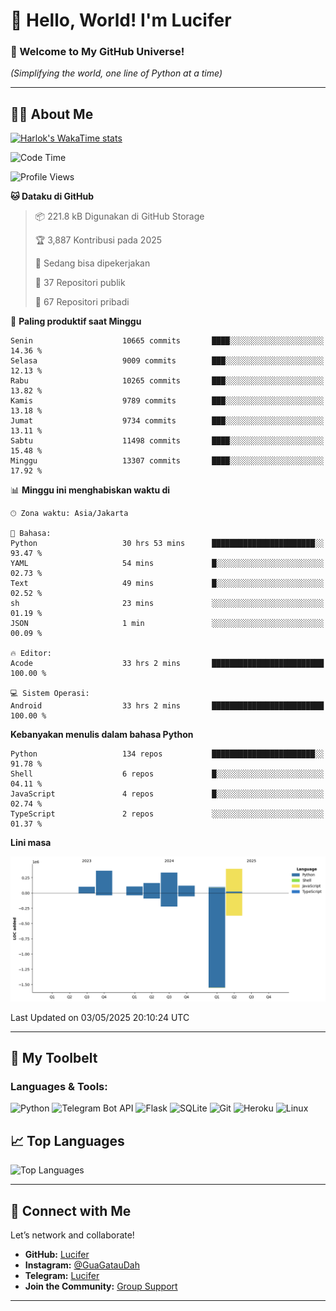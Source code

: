 # 👋 Hello, World! I'm Lucifer 

### 🚀 Welcome to My GitHub Universe!  
*(Simplifying the world, one line of Python at a time)*  

---

## 🧑‍💻 About Me


[![Harlok's WakaTime stats](https://github-readme-stats.vercel.app/api/wakatime?username=LuciferReborns)](https://github.com/jonesroot/github-readme-stats)


<!--START_SECTION:waka-->
![Code Time](http://img.shields.io/badge/Code%20Time-117%20hrs%2020%20mins-blue)

![Profile Views](http://img.shields.io/badge/Profil%20dilihat-3-blue)

**🐱 Dataku di GitHub** 

> 📦 221.8 kB Digunakan di GitHub Storage 
 > 
> 🏆 3,887 Kontribusi pada 2025
 > 
> 💼 Sedang bisa dipekerjakan
 > 
> 📜 37 Repositori publik 
 > 
> 🔑 67 Repositori pribadi 
 > 
📅 **Paling produktif saat Minggu** 

```text
Senin                    10665 commits       ████░░░░░░░░░░░░░░░░░░░░░   14.36 % 
Selasa                   9009 commits        ███░░░░░░░░░░░░░░░░░░░░░░   12.13 % 
Rabu                     10265 commits       ███░░░░░░░░░░░░░░░░░░░░░░   13.82 % 
Kamis                    9789 commits        ███░░░░░░░░░░░░░░░░░░░░░░   13.18 % 
Jumat                    9734 commits        ███░░░░░░░░░░░░░░░░░░░░░░   13.11 % 
Sabtu                    11498 commits       ████░░░░░░░░░░░░░░░░░░░░░   15.48 % 
Minggu                   13307 commits       ████░░░░░░░░░░░░░░░░░░░░░   17.92 % 
```


📊 **Minggu ini menghabiskan waktu di** 

```text
🕑︎ Zona waktu: Asia/Jakarta

💬 Bahasa: 
Python                   30 hrs 53 mins      ███████████████████████░░   93.47 % 
YAML                     54 mins             █░░░░░░░░░░░░░░░░░░░░░░░░   02.73 % 
Text                     49 mins             █░░░░░░░░░░░░░░░░░░░░░░░░   02.52 % 
sh                       23 mins             ░░░░░░░░░░░░░░░░░░░░░░░░░   01.19 % 
JSON                     1 min               ░░░░░░░░░░░░░░░░░░░░░░░░░   00.09 % 

🔥 Editor: 
Acode                    33 hrs 2 mins       █████████████████████████   100.00 % 

💻 Sistem Operasi: 
Android                  33 hrs 2 mins       █████████████████████████   100.00 % 
```

**Kebanyakan menulis dalam bahasa Python** 

```text
Python                   134 repos           ███████████████████████░░   91.78 % 
Shell                    6 repos             █░░░░░░░░░░░░░░░░░░░░░░░░   04.11 % 
JavaScript               4 repos             █░░░░░░░░░░░░░░░░░░░░░░░░   02.74 % 
TypeScript               2 repos             ░░░░░░░░░░░░░░░░░░░░░░░░░   01.37 % 
```



**Lini masa**

![Lines of Code chart](https://raw.githubusercontent.com/jonesroot/jonesroot/main/assets/bar_graph.png)


 Last Updated on 03/05/2025 20:10:24 UTC
<!--END_SECTION:waka-->

---


## 🧰 My Toolbelt  

### Languages & Tools:  
![Python](https://img.shields.io/badge/-Python-3776AB?style=flat-square&logo=python&logoColor=white) ![Telegram Bot API](https://img.shields.io/badge/-Telegram%20Bot%20API-2CA5E0?style=flat-square&logo=telegram&logoColor=white) ![Flask](https://img.shields.io/badge/-Flask-000000?style=flat-square&logo=flask&logoColor=white) ![SQLite](https://img.shields.io/badge/-SQLite-003B57?style=flat-square&logo=sqlite&logoColor=white) ![Git](https://img.shields.io/badge/-Git-F05032?style=flat-square&logo=git&logoColor=white) ![Heroku](https://img.shields.io/badge/-Heroku-430098?style=flat-square&logo=heroku&logoColor=white) ![Linux](https://img.shields.io/badge/-Linux-FCC624?style=flat-square&logo=linux&logoColor=black)  


## 📈 Top Languages

![Top Languages](https://github-readme-stats.vercel.app/api/top-langs/?username=jonesroot&layout=compact&theme=tokyonight)  

---


## 🔗 Connect with Me  

Let’s network and collaborate!  
- **GitHub:** [Lucifer](https://github.com/jonesroot/jonesroot/blob/main/README.md)  
- **Instagram:** [@GuaGatauDah](https://instagram.com/guagataudah)  
- **Telegram:** [Lucifer](https://t.me/LuciferReborns)  
- **Join the Community:** [Group Support](https://t.me/GokilSupport)

---
